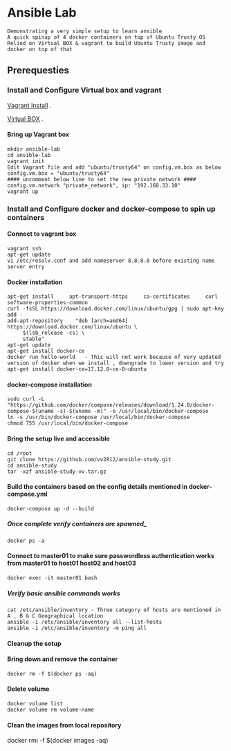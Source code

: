 # Ansible Lab
```
Demonstrating a very simple setup to learn ansible
A quick spinup of 4 docker containers on top of Ubuntu Trusty OS
Relied on Virtual BOX & vagrant to build Ubuntu Trusty image and docker on top of that 
```
## Prerequesties
### Install and Configure Virtual box and vagrant 
[Vagrant Install](https://www.vagrantup.com/downloads.html) .

[Virtual BOX](https://www.virtualbox.org/wiki/Downloads) .
#### Bring up Vagrant box 
```
mkdir ansible-lab
cd ansible-lab
vagrant init
Edit Vagrant file and add "ubuntu/trusty64" on config.vm.box as below 
config.vm.box = "ubuntu/trusty64"
#### uncomment below line to set the new private network ####
config.vm.network "private_network", ip: "192.168.33.10"
vagrant up 
```
### Install and Configure docker and docker-compose to spin up containers
#### Connect to vagrant box
```
vagrant ssh
apt-get update
vi /etc/resolv.conf and add nameserver 8.8.8.8 before existing name server entry 
```
#### Docker installation
```
apt-get install     apt-transport-https     ca-certificates     curl     software-properties-common
curl -fsSL https://download.docker.com/linux/ubuntu/gpg | sudo apt-key add -
add-apt-repository    "deb [arch=amd64] https://download.docker.com/linux/ubuntu \
     $(lsb_release -cs) \
     stable"
apt-get update
apt-get install docker-ce
docker run hello-world   - This will not work because of very updated version of docker when we install , downgrade to lower version and try 
apt-get install docker-ce=17.12.0~ce-0~ubuntu
``` 
#### docker-compose installation
```
sudo curl -L "https://github.com/docker/compose/releases/download/1.24.0/docker-compose-$(uname -s)-$(uname -m)" -o /usr/local/bin/docker-compose
ln -s /usr/bin/docker-compose /usr/local/bin/docker-compose
chmod 755 /usr/local/bin/docker-compose
```
#### Bring the setup live and accessible
```
cd /root
git clone https://github.com/vv2812/ansible-study.git
cd ansible-study
tar -xzf ansible-study-vv.tar.gz
```
#### Build the containers based on the config details mentioned in docker-compose.yml
```
docker-compose up -d --build
```
##### Once complete verify containers are spawned_
```
docker ps -a
````
#### Connect to master01 to make sure passwordless authentication works from master01 to host01 host02 and host03
```
docker exec -it master01 bash
```
##### Verify basic ansible commands works
```
cat /etc/ansible/inventory - Three category of hosts are mentioned in A , B & C Geographical location
ansible -i /etc/ansible/inventory all --list-hosts
ansible -i /etc/ansible/inventory -m ping all
```
#### Cleanup the setup
#### Bring down and remove the container
```
docker rm -f $(docker ps -aq)
```
#### Delete volume
```
docker volume list
docker volume rm volume-name
````
#### Clean the images from local repository
docker rmi -f $(docker images -aq)
